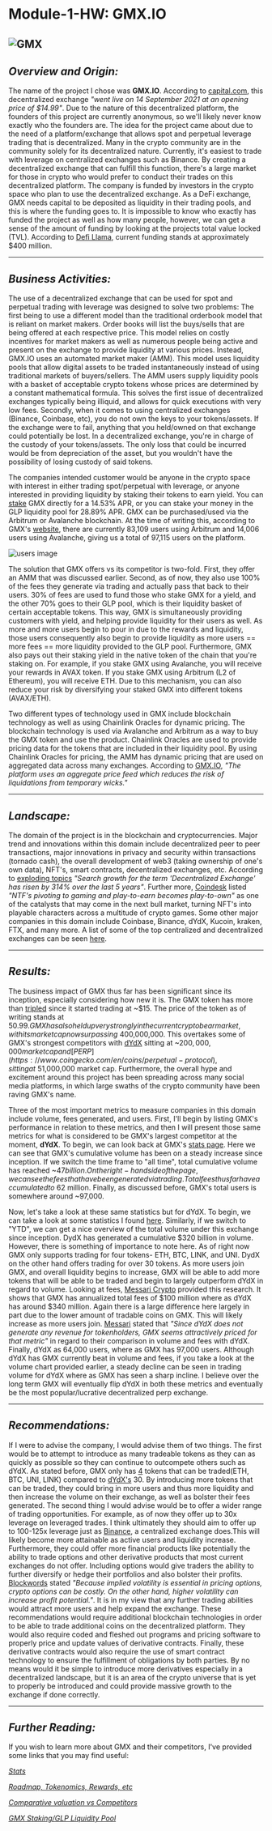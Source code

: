 # **Module-1-HW: GMX.IO**
![GMX](Images/gmx.jpg)
---
## *Overview and Origin:*
The name of the project I chose was **GMX.IO**. According to [capital.com](https://capital.com/gmx-price-prediction), this decentralized exchange *"went live on 14 September 2021 at an opening price of $14.99"*. Due to the nature of this decentralized platform, the founders of this project are currently anonymous, so we'll likely never know exactly who the founders are. The idea for the project came about due to the need of a platform/exchange that allows spot and perpetual leverage trading that is decentralized. Many in the crypto community are in the community solely for its decentralized nature. Currently, it's easiest to trade with leverage on centralized exchanges such as Binance. By creating a decentralized exchange that can fulfill this function, there's a large market for those in crypto who would prefer to conduct their trades on this decentralized platform. The company is funded by investors in the crypto space who plan to use the decentralized exchange. As a DeFi exchange, GMX needs capital to be deposited as liquidity in their trading pools, and this is where the funding goes to. It is impossible to know who exactly has funded the project as well as how many people, however, we can get a sense of the amount of funding by looking at the projects total value locked (TVL). According to [Defi Llama](https://defillama.com/protocol/gmx), current funding stands at approximately $400 million. 

---
## *Business Activities:*
The use of a decentralized exchange that can be used for spot and perpetual trading with leverage was designed to solve two problems: The first being to use a different model than the traditional orderbook model that is reliant on market makers. Order books will list the buys/sells that are being offered at each respective price. This model relies on costly incentives for market makers as well as numerous people being active and present on the exchange to provide liquidity at various prices. Instead, GMX.IO uses an automated market maker (AMM). This model uses liquidity pools that allow digital assets to be traded instantaneously instead of using traditional markets of buyers/sellers. The AMM users supply liquidity pools with a basket of acceptable crypto tokens whose prices are determined by a constant mathematical formula. This solves the first issue of decentralized exchanges typically being illiquid, and allows for quick executions with very low fees. Secondly, when it comes to using centralized exchanges (Binance, Coinbase, etc), you do not own the keys to your tokens/assets. If the exchange were to fail, anything that you held/owned on that exchange could potentially be lost. In a decentralized exchange, you're in charge of the custody of your tokens/assets. The only loss that could be incurred would be from depreciation of the asset, but you wouldn't have the possibility of losing custody of said tokens.
>
The companies intended customer would be anyone in the crypto space with interest in either trading spot/perpetual with leverage, or anyone interested in providing liquidity by staking their tokens to earn yield. You can [stake](https://app.gmx.io/#/earn) GMX directly for a 14.53% APR, or you can stake your money in the GLP liquidity pool for 28.89% APR. GMX can be purchased/used via the Arbitrum or Avalanche blockchain. At the time of writing this, according to GMX's [website](https://stats.gmx.io/), there are currently 83,109 users using Arbitrum and 14,006 users using Avalanche, giving us a total of 97,115 users on the platform. 
>
![users image](Images/Users.PNG)
>
The solution that GMX offers vs its competitor is two-fold. First, they offer an AMM that was discussed earlier. Second, as of now, they also use 100% of the fees they generate via trading and actually pass that back to their users. 30% of fees are used to fund those who stake GMX for a yield, and the other 70% goes to their GLP pool, which is their liquidity basket of certain acceptable tokens. This way, GMX is simultaneously providing customers with yield, and helping provide liquidity for their users as well. As more and more users begin to pour in due to the rewards and liquidity, those users consequently also begin to provide liquidity as more users == more fees == more liquidity provided to the GLP pool. Furthermore, GMX also pays out their staking yield in the native token of the chain that you're staking on. For example, if you stake GMX using Avalanche, you will receive your rewards in AVAX token. If you stake GMX using Arbitrum (L2 of Ethereum), you will receive ETH. Due to this mechanism, you can also reduce your risk by diversifying your staked GMX into different tokens (AVAX/ETH).
>
Two different types of technology used in GMX include blockchain technology as well as using Chainlink Oracles for dynamic pricing. The blockchain technology is used via Avalanche and Arbitrum as a way to buy the GMX token and use the product. Chainlink Oracles are used to provide pricing data for the tokens that are included in their liquidity pool. By using Chainlink Oracles for pricing, the AMM has dynamic pricing that are used on aggregated data across many exchanges. According to [GMX.IO](https://gmxio.gitbook.io/gmx/trading), *"The platform uses an aggregate price feed which reduces the risk of liquidations from temporary wicks."*
 

---
## *Landscape:*
The domain of the project is in the blockchain and cryptocurrencies. Major trend and innovations within this domain include decentralized peer to peer transactions, major innovations in privacy and security within transactions (tornado cash), the overall development of web3 (taking ownership of one's own data), NFT's, smart contracts, decentralized exchanges, etc. According to [exploding topics](https://explodingtopics.com/blog/cryptocurrency-trends) *"Search growth for the term 'Decentralized Exchange' has risen by 314% over the last 5 years"*. Further more, [Coindesk](https://www.coindesk.com/business/2022/09/06/what-might-restart-the-crypto-bull-market-bernstein-has-ideas/) listed *"NTF's pivoting to gaming and play-to-earn becomes play-to-own"* as one of the catalysts that may come in the next bull market, turning NFT's into playable characters across a multitude of crypto games. Some other major companies in this domain include Coinbase, Binance, dYdX, Kucoin, kraken, FTX, and many more. A list of some of the top centralized and decentralized exchanges can be seen [here](https://corporatefinanceinstitute.com/resources/knowledge/other/cryptocurrency-exchanges/).

---
## *Results:*
The business impact of GMX thus far has been significant since its inception, especially considering how new it is. The GMX token has more than [tripled](https://www.coingecko.com/en/coins/gmx) since it started trading at ~$15. The price of the token as of writing stands at $50.99. GMX has also held up very strongly in the current crypto bear market, with its market cap now surpassing ~$400,000,000. This overtakes some of GMX's strongest competitors with [dYdX](https://www.coingecko.com/en/coins/dydx) sitting at ~$200,000,000 market cap and [PERP](https://www.coingecko.com/en/coins/perpetual-protocol), sitting at ~$51,000,000 market cap. Furthermore, the overall hype and excitement around this project has been spreading across many social media platforms, in which large swaths of the crypto community have been raving GMX's name. 
>
Three of the most important metrics to measure companies in this domain include volume, fees generated, and users. First, I'll begin by listing GMX's performance in relation to these metrics, and then I will present those same metrics for what is considered to be GMX's largest competitor at the moment, **dYdX**. To begin, we can look back at GMX's [stats page](https://stats.gmx.io/). Here we can see that GMX's cumulative volume has been on a steady increase since inception. If we switch the time frame to "all time", total cumulative volume has reached ~$47 billion. On the right-hand side of the page, we can see the fees that have been generated via trading. Total fees thus far have accumulated to ~$62 million. Finally, as discussed before, GMX's total users is somewhere around ~97,000.
>
Now, let's take a look at these same statistics but for dYdX. To begin, we can take a look at some statistics I found [here](https://nomics.com/exchanges/dydx). Similarly, if we switch to "YTD", we can get a nice overview of the total volume under this exchange since inception. DydX has generated a cumulative $320 billion in volume. However, there is something of importance to note here. As of right now GMX only supports trading for four tokens- ETH, BTC, LINK, and UNI. DydX on the other hand offers trading for over 30 tokens. As more users join GMX, and overall liquidity begins to increase, GMX will be able to add more tokens that will be able to be traded and begin to largely outperform dYdX in regard to volume. Looking at fees, [Messari Crypto](https://twitter.com/MessariCrypto/status/1561518532646514689) provided this research. It shows that GMX has annualized total fees of $100 million where as dYdX has around $340 million. Again there is a large difference here largely in part due to the lower amount of tradable coins on GMX. This will likely increase as more users join. [Messari](https://twitter.com/MessariCrypto/status/1561518532646514689) stated that *"Since dYdX does not generate any revenue for tokenholders, GMX seems attractively priced for that metric"* in regard to their comparison in volume and fees with dYdX. Finally, dYdX as 64,000 users, where as GMX has 97,000 users. Although dYdX has GMX currently beat in volume and fees, if you take a look at the volume chart provided earlier, a steady decline can be seen in trading volume for dYdX where as GMX has seen a sharp incline. I believe over the long term GMX will eventually flip dYdX in both these metrics and eventually be the most popular/lucrative decentralized perp exchange.

---
## *Recommendations:*
If I were to advise the company, I would advise them of two things. The first would be to attempt to introduce as many tradeable tokens as they can as quickly as possible so they can continue to outcompete others such as dYdX. As stated before, GMX only has [4](https://app.gmx.io/#/trade) tokens that can be traded(ETH, BTC, UNI, LINK) compared to [dYdX's](https://dydx.exchange/) 30. By introducing more tokens that can be traded, they could bring in more users and thus more liquidity and then increase the volume on their exchange, as well as bolster their fees generated. The second thing I would advise would be to offer a wider range of trading opportunities. For example, as of now they offer up to 30x leverage on leveraged trades. I think ultimately they should aim to offer up to 100-125x leverage just as [Binance](https://www.binance.com/en/futures/trading-rules/perpetual/leverage-margin), a centralized exchange does.This will likely become more attainable as active users and liquidity increase. Furthermore, they could offer more financial products like potentially the ability to trade options and other derivative products that most current exchanges do not offer. Including options would give traders the ability to further diversify or hedge their portfolios and also bolster their profits. [Blockwords](https://blockworks.co/the-investors-guide-to-crypto-options-trading/#:~:text=Options%20trading%20in%20crypto%20markets,introduced%20SOL%20pairs%20in%202022.) stated *"Because implied volatility is essential in pricing options, crypto options can be costly. On the other hand, higher volatility can increase profit potential."*. It is in my view that any further trading abilities would attract more users and help expand the exchange. These recommendations would require additional blockchain technologies in order to be able to trade additional coins on the decentralized platform. They would also require coded and fleshed out programs and pricing software to properly price and update values of derivative contracts. Finally, these derivative contracts would also require the use of smart contract technology to ensure the fulfillment of obligations by both parties. By no means would it be simple to introduce more derivatives especially in a decentralized landscape, but it is an area of the crypto universe that is yet to properly be introduced and could provide massive growth to the exchange if done correctly. 

---
## *Further Reading:*
If you wish to learn more about GMX and their competitors, I've provided some links that you may find useful:
>
*[Stats](https://stats.gmx.io/)*
>
*[Roadmap, Tokenomics, Rewards, etc](https://gmxio.gitbook.io/gmx/)*
>
*[Comparative valuation vs Competitors](https://research.thetie.io/gmx-valuation-vs-dydx/#GMX_vs_Peers)*
>
*[GMX Staking/GLP Liquidity Pool](https://chaindebrief.com/all-you-need-to-know-about-gmx/)*
